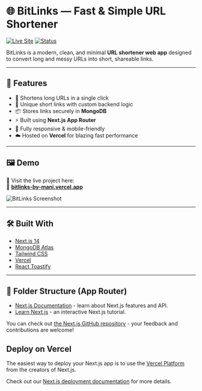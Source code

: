 # 🌐 BitLinks — Fast & Simple URL Shortener

[![Live Site](https://img.shields.io/badge/Visit-Site-blueviolet?style=for-the-badge&logo=vercel)](https://bitlinks-by-mani.vercel.app/)
[![Status](https://img.shields.io/badge/Status-Live-brightgreen?style=for-the-badge)](https://bitlinks-by-mani.vercel.app/)

BitLinks is a modern, clean, and minimal **URL shortener web app** designed to convert long and messy URLs into short, shareable links.

---

## 🚀 Features

- 🔗 Shortens long URLs in a single click
- 🎯 Unique short links with custom backend logic
- 📦 Stores links securely in **MongoDB**
- ⚡ Built using **Next.js App Router**
- 🧪 Fully responsive & mobile-friendly
- ☁️ Hosted on **Vercel** for blazing fast performance

---

## 🖼️ Demo

🧭 Visit the live project here:  
🔗 **[bitlinks-by-mani.vercel.app](https://bitlinks-by-mani.vercel.app/)**

![BitLinks Screenshot](https://i.imgur.com/DsIXr1L.png) <!-- Optional: upload your site screenshot and replace link -->

---

## 🛠️ Built With

- [Next.js 14](https://nextjs.org/)
- [MongoDB Atlas](https://www.mongodb.com/atlas/database)
- [Tailwind CSS](https://tailwindcss.com/)
- [Vercel](https://vercel.com/)
- [React Toastify](https://fkhadra.github.io/react-toastify/)

---

## 📁 Folder Structure (App Router)


- [Next.js Documentation](https://nextjs.org/docs) - learn about Next.js features and API.
- [Learn Next.js](https://nextjs.org/learn) - an interactive Next.js tutorial.

You can check out [the Next.js GitHub repository](https://github.com/vercel/next.js) - your feedback and contributions are welcome!

## Deploy on Vercel

The easiest way to deploy your Next.js app is to use the [Vercel Platform](https://vercel.com/new?utm_medium=default-template&filter=next.js&utm_source=create-next-app&utm_campaign=create-next-app-readme) from the creators of Next.js.

Check out our [Next.js deployment documentation](https://nextjs.org/docs/app/building-your-application/deploying) for more details.
